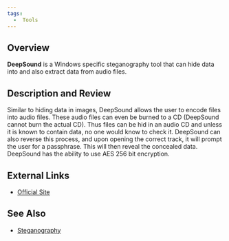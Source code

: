 ```yaml
---
tags:
  -  Tools
---
```

## Overview

**DeepSound** is a Windows specific steganography tool that can hide
data into and also extract data from audio files.

## Description and Review

Similar to hiding data in images, DeepSound allows the user to encode
files into audio files. These audio files can even be burned to a CD
(DeepSound cannot burn the actual CD). Thus files can be hid in an audio
CD and unless it is known to contain data, no one would know to check
it. DeepSound can also reverse this process, and upon opening the
correct track, it will prompt the user for a passphrase. This will then
reveal the concealed data. DeepSound has the ability to use AES 256 bit
encryption.

## External Links

- [Official Site](http://jpinsoft.net/deepsound)

## See Also

- [Steganography](steganography.md)

